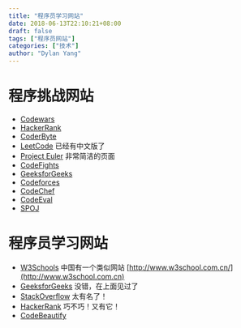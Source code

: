 ```yaml
---
title: "程序员学习网站"
date: 2018-06-13T22:10:21+08:00
draft: false
tags: ["程序员网站"]
categories: ["技术"]
author: "Dylan Yang"
---
```


# 程序挑战网站

- [Codewars](https://www.codewars.com/)
- [HackerRank](https://www.hackerrank.com/)
- [CoderByte](https://coderbyte.com/)
- [LeetCode](https://leetcode.com) 已经有中文版了
- [Project Euler](https://projecteuler.net/archives) 非常简洁的页面
- [CodeFights](https://codefights.com)
- [GeeksforGeeks](https://geeksforgeeks.org)
- [Codeforces](https://codeforces.com)
- [CodeChef](https://codechef.com)
- [CodeEval](https://codeeval.com)
- [SPOJ](https://www.spoj.com)
<!--more-->

# 程序员学习网站

- [W3Schools](http://www.w3school.com) 中国有一个类似网站 [http://www.w3school.com.cn/](http://www.w3school.com.cn)
- [GeeksforGeeks](https://geeksforgeeks.org) 没错，在上面见过了
- [StackOverflow](https://stackoverflow.com/) 太有名了！
- [HackerRank](https://www.hackerrank.com/) 巧不巧！又有它！
- [CodeBeautify](https://codebeautify.org/)